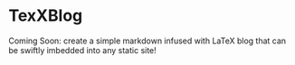 # TexXBlog
Coming Soon: create a simple markdown infused with LaTeX blog that can be swiftly imbedded into any static site! 
